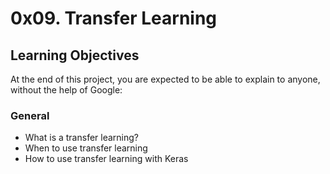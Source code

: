 # 0x09. Transfer Learning

## Learning Objectives
At the end of this project, you are expected to be able to explain to anyone, without the help of Google:

### General
* What is a transfer learning?
* When to use transfer learning
* How to use transfer learning with Keras

